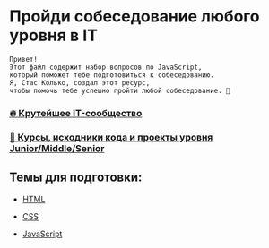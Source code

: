 <link rel="stylesheet" href="./global.css">
<div class="container">

# Пройди собеседование любого уровня в IT

```
Привет!
Этот файл содержит набор вопросов по JavaScript,
который поможет тебе подготовиться к собеседованию.
Я, Стас Колько, создал этот ресурс,
чтобы помочь тебе успешно пройти любой собеседование. 🚀
```

### [🔥 Крутейшее IT-сообщество](#)

### [🚀 Курсы, исходники кода и проекты уровня Junior/Middle/Senior](#)

## Темы для подготовки:

- [<span class="btn red md">HTML</span>](./1_HTML/README.md)
   
- [<span class="btn blue md">CSS</span>](./2_CSS/README.md)
   
- [<span class="btn yellow md">JavaScript</span>](./3_JS/README.md)


</div>
